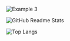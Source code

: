 ![Example 3](https://i.ibb.co/YNWQ62X/Screenshot-from-2024-07-02-17-41-38.png)



![GitHub Readme Stats](https://github-readme-stats.vercel.app/api?username=octocat&show_icons=true&theme=synthwave)


![Top Langs](https://github-readme-stats.vercel.app/api/top-langs/?username=anuraghazra\&layout=compact)
